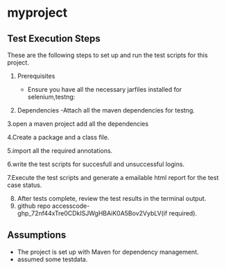 # myproject


## Test Execution Steps
These are the following steps to set up and run the test scripts for this project.

1. Prerequisites
   - Ensure you have all the necessary jarfiles  installed for selenium,testng:
    
2.  Dependencies
    -Attach all the maven dependencies for testng.

3.open a maven project add all the dependencies

4.Create a package and a class file.

5.import all the required annotations.

6.write the test scripts for succesfull and unsuccessful logins.

7.Execute the test scripts and generate a emailable html report for the test case status.


8. After tests complete, review the test results in the terminal output.
9. github repo accesscode- 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(if required).



## Assumptions

- The project is set up with Maven for dependency management.
- assumed some testdata.
